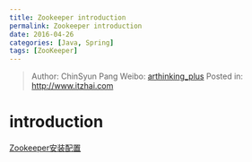 ```yaml
---
title: Zookeeper introduction
permalink: Zookeeper introduction
date: 2016-04-26
categories: [Java, Spring]
tags: [ZooKeeper]
---
```


> Author: ChinSyun Pang
> Weibo: [arthinking_plus](http://weibo.com/arthinkingplus)
> Posted in: http://www.itzhai.com

# introduction

[Zookeeper安装配置](http://www.yiibai.com/zookeeper/zookeeper_installation.html)
